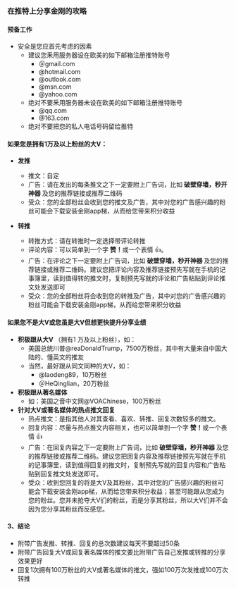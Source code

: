 ### 在推特上分享金刚的攻略

#### 预备工作
- 安全是您应首先考虑的因素
  - 建议您釆用服务器设在欧美的如下邮箱注册推特账号
    - ＠gmail.com
    - @hotmail.com
    - @outlook.com
    - @msn.com
    - @yahoo.com
  - 绝对不要釆用服务器未设在欧美的如下邮箱注册推特账号
    - @qq.com
    - @163.com
  - 绝对不要把您的私人电话号码留给推特

#### 如果您是拥有1万及以上粉丝的大V：
- <Strong>发推</Strong>
  - 推文：自定
  - 广告：请在发出的每条推文之下一定要附上广告词，比如<Strong> 破壁穿墙，秒开神器 </Strong>及您的推荐链接或推荐二维码
  - 受众：您的全部粉丝会收到您的推文及广告，其中对您的广告感兴趣的粉丝可能会下载安装金刚app梯，从而给您带来积分收益

- <Strong>转推</Strong>
  - 转推方式：请在转推时一定选择带评论转推
  - 评论内容：可以简单到一个字<Strong> 赞！</Strong>或一个表情 👍。
  - 广告：在评论之下一定要附上广告词，比如<Strong> 破壁穿墙，秒开神器 </Strong>及您的推荐链接或推荐二维码。建议您把评论内容及推荐链接预先写就在手机的记事簿里，读到值得转的推文时，复制预先写就的评论和广告粘贴到评论推文处发送即可
  - 受众：您的全部粉丝将会收到您的转推及广告，其中对您的广告感兴趣的粉丝可能会下载安装金刚app梯，从而给您带来积分收益

#### 如果您不是大V或您虽是大V但想更快提升分享业绩
-  <Strong>积极跟从大V </Strong>（拥有1 万及以上粉丝），如：
   - 美国总统川普@reaDonaldTrump，7500万粉丝，其中有大量来自中国大陆的、懂英文的推友
   - 当然，最好跟从同文同种的大V，如：
     - @laodeng89，10万粉丝
     - ＠HeQinglian，20万粉丝
-  <Strong>积极跟从著名媒体</Strong>
   - 如：美国之音中文网@VOAChinese，100万粉丝
- <Strong> 针对大V或著名媒体的热点推文回复</Strong>
  - 热点推文：是指其他人对其查看、喜欢、转推、回复次数较多的推文。
  - 回复内容：尽量与热点推文内容相关，也可以简单到一个字<Strong> 赞！</Strong>或一个表情 👍
  - 广告：在回复内容之下一定要附上广告词，比如<Strong> 破壁穿墙，秒开神器 </Strong>及您的推荐链接或推荐二维码。建议您把回复内容及推荐链接预先写就在手机的记事簿里，读到值得回复的推文时，复制预先写就的回复内容和广告粘贴到回复推文处发送即可。
  - 受众：收到您回复的将是大V及其粉丝，其中对您的广告感兴趣的粉丝可能会下载安装金刚app梯，从而给您带来积分收益；甚至可能跟从您成为您的粉丝。您并未抢夺大V们的粉丝，而是分享其粉丝，所以大V们并不会因为您分享其粉丝而反感您。
#### 3、结论
- 附带广告发推、转推、回复的总次数建议每天不要超过50条
- 附带广告回复大V或回复著名媒体的推文要比附带广告自己发推或转推的分享效果更好
- 回复1次拥有100万粉丝的大V或著名媒体的推文，强如100万次发推或100万次转推

